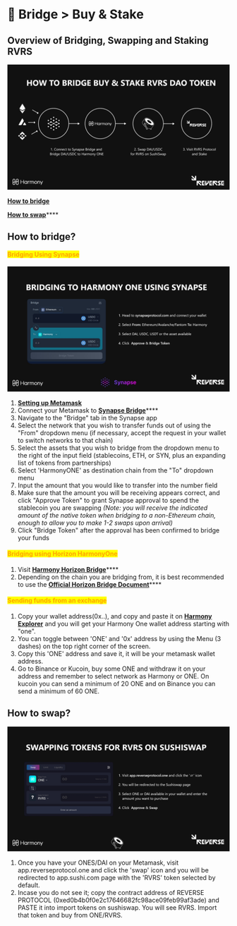 # 🤝 Bridge > Buy & Stake

## Overview of Bridging, Swapping and Staking RVRS

![](../.gitbook/assets/1.jpg)

****[**How to bridge**](bridge-greater-than-buy-and-stake.md#how-to-bridge)****

[**How to swap**](bridge-greater-than-buy-and-stake.md#how-to-swap)****

## How to bridge?

#### <mark style="color:orange;">Bridging Using Synapse</mark>&#x20;

![](../.gitbook/assets/2.jpg)

1. [**Setting up Metamask**](https://medium.com/stakingbits/setting-up-metamask-for-harmony-one-4fe67c6d1026)
2. Connect your Metamask to [**Synapse Bridge**](https://synapseprotocol.com/?inputCurrency=USDC\&outputCurrency=USDC\&outputChain=1)****
3. Navigate to the "Bridge" tab in the Synapse app
4. Select the network that you wish to transfer funds out of using the "From" dropdown menu (if necessary, accept the request in your wallet to switch networks to that chain)
5. Select the assets that you wish to bridge from the dropdown menu to the right of the input field (stablecoins, ETH, or SYN, plus an expanding list of tokens from partnerships)
6. Select 'HarmonyONE' as destination chain from the "To" dropdown menu
7. Input the amount that you would like to transfer into the number field
8. Make sure that the amount you will be receiving appears correct, and click "Approve Token" to grant Synapse approval to spend the stablecoin you are swapping _(Note: you will receive the indicated amount of the native token when bridging to a non-Ethereum chain, enough to allow you to make 1-2 swaps upon arrival)_
9. Click "Bridge Token" after the approval has been confirmed to bridge your funds

#### <mark style="color:orange;">**Bridging using Horizon HarmonyOne**</mark>

1. Visit [**Harmony Horizon Bridge**](https://bridge.harmony.one)****
2. Depending on the chain you are bridging from, it is best recommended to use the [**Official Horizon Bridge Document**](https://docs.harmony.one/home/general/horizon-bridge)****

#### <mark style="color:orange;">Sending funds from an exchange</mark>

1. Copy your wallet address(0x..), and copy and paste it on [**Harmony Explorer**](https://explorer.harmony.one) and you will get your Harmony One wallet address starting with "one".
2. You can toggle between 'ONE' and '0x' address by using the Menu (3 dashes) on the top right corner of the screen.
3. Copy this 'ONE' address and save it, it will be your metamask wallet address.
4. Go to Binance or Kucoin, buy some ONE and withdraw it on your address and remember to select network as Harmony or ONE. On kucoin you can send a minimum of 20 ONE and on Binance you can send a minimum of 60 ONE.

## How to swap?

![](../.gitbook/assets/Sushiswaprvrs.jpg)

1. Once you have your ONES/DAI on your Metamask, visit app.reverseprotocol.one and click the 'swap' icon and you will be redirected to app.sushi.com page with the 'RVRS' token selected by default.
2. Incase you do not see it; copy the contract address of REVERSE PROTOCOL (0xed0b4b0f0e2c17646682fc98ace09feb99af3ade) and PASTE it into import tokens on sushiswap. You will see RVRS. Import that token and buy from ONE/RVRS.
